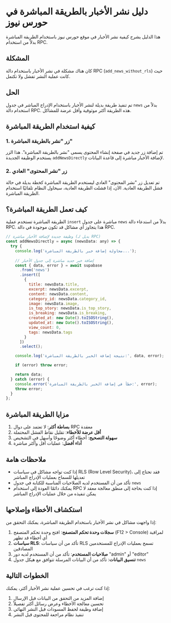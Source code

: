 # دليل نشر الأخبار بالطريقة المباشرة في حورس نيوز

هذا الدليل يشرح كيفية نشر الأخبار في موقع حورس نيوز باستخدام الطريقة المباشرة بدلاً من استخدام RPC.

## المشكلة

كان هناك مشكلة في نشر الأخبار باستخدام دالة RPC (`add_news_without_rls`) حيث كانت عملية النشر تفشل ولا تكتمل.

## الحل

تم تنفيذ طريقة بديلة لنشر الأخبار باستخدام الإدراج المباشر في جدول `news` بدلاً من استخدام دالة RPC. هذه الطريقة أكثر موثوقية وأقل عرضة للمشاكل.

## كيفية استخدام الطريقة المباشرة

### 1. زر "نشر بالطريقة المباشرة"

تم إضافة زر جديد في صفحة إنشاء المحتوى يسمى "نشر بالطريقة المباشرة". هذا الزر يستخدم الوظيفة الجديدة `addNewsDirectly` لإضافة الأخبار مباشرة إلى قاعدة البيانات.

### 2. زر "نشر المحتوى" العادي

تم تعديل زر "نشر المحتوى" العادي ليستخدم الطريقة المباشرة كخطة بديلة في حالة فشل الطريقة العادية. الآن، إذا فشلت الطريقة العادية، سيحاول النظام تلقائيًا استخدام الطريقة المباشرة.

## كيف تعمل الطريقة المباشرة؟

الطريقة المباشرة تستخدم عملية `insert` مباشرة على جدول `news` بدلاً من استدعاء دالة RPC. هذا يتجاوز أي مشاكل قد تكون موجودة في دالة RPC.

```javascript
// وظيفة جديدة لإضافة الأخبار مباشرة (بديل لـ RPC)
const addNewsDirectly = async (newsData: any) => {
  try {
    console.log('محاولة إضافة خبر بالطريقة المباشرة...');
    
    // إضافة خبر جديد مباشرة إلى جدول الأخبار
    const { data, error } = await supabase
      .from('news')
      .insert([
        {
          title: newsData.title,
          excerpt: newsData.excerpt,
          content: newsData.content,
          category_id: newsData.category_id,
          image: newsData.image,
          is_top_story: newsData.is_top_story,
          is_breaking: newsData.is_breaking,
          created_at: new Date().toISOString(),
          updated_at: new Date().toISOString(),
          view_count: 0,
          tags: newsData.tags
        }
      ])
      .select();

    console.log('نتيجة إضافة الخبر بالطريقة المباشرة:', data, error);

    if (error) throw error;

    return data;
  } catch (error) {
    console.error('خطأ في إضافة الخبر بالطريقة المباشرة:', error);
    throw error;
  }
};
```

## مزايا الطريقة المباشرة

1. **بساطة أكثر**: لا تعتمد على دوال RPC معقدة
2. **أقل عرضة للأخطاء**: تقليل نقاط الفشل المحتملة
3. **سهولة التصحيح**: أخطاء أكثر وضوحًا وأسهل في التشخيص
4. **أداء أفضل**: عمليات أقل وأكثر مباشرة

## ملاحظات هامة

- إذا كنت تواجه مشاكل في سياسات RLS (Row Level Security)، فقد تحتاج إلى تعديلها للسماح بعمليات الإدراج المباشر
- تأكد من أن المستخدم لديه الصلاحيات المناسبة للكتابة في جدول `news`
- يمكنك دائمًا العودة إلى استخدام RPC إذا كنت بحاجة إلى منطق معالجة معقد لا يمكن تنفيذه من خلال عمليات الإدراج المباشر

## استكشاف الأخطاء وإصلاحها

إذا واجهت مشاكل في نشر الأخبار باستخدام الطريقة المباشرة، يمكنك التحقق من:

1. **سجلات وحدة تحكم المتصفح**: افتح وحدة تحكم المتصفح (F12 > Console) لمراقبة أي أخطاء قد تظهر
2. **سياسات RLS**: تأكد من أن سياسات RLS تسمح بعمليات الإدراج للمستخدمين المصادقين
3. **صلاحيات المستخدم**: تأكد من أن المستخدم لديه دور "admin" أو "editor"
4. **تنسيق البيانات**: تأكد من أن البيانات المرسلة تتوافق مع هيكل جدول `news`

## الخطوات التالية

إذا كنت ترغب في تحسين عملية نشر الأخبار أكثر، يمكنك:

1. إضافة المزيد من التحقق من البيانات قبل الإرسال
2. تحسين معالجة الأخطاء وعرض رسائل أكثر تفصيلاً
3. إضافة وظيفة لحفظ المسودات قبل النشر النهائي
4. تنفيذ نظام مراجعة للمحتوى قبل النشر
